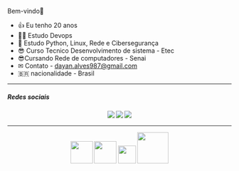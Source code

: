 Bem-vindo👋


- 👍 Eu tenho 20 anos
- 👨‍💻 Estudo Devops 
- 🤔 Estudo Python, Linux, Rede e Cibersegurança
- 😎 Curso Tecnico Desenvolvimento de sistema - Etec
- 😎Cursando Rede de computadores - Senai
- ✉ Contato - dayan.alves987@gmail.com
- :brazil: nacionalidade - Brasil


<hr>
<h5>Redes sociais<h5>
<div display:flex, align="center">
<img src="https://img.shields.io/badge/Gmail-D14836?style=for-the-badge&logo=gmail&logoColor=white">
<img src="https://img.shields.io/badge/GitHub-100000?style=for-the-badge&logo=github&logoColor=whitee">
<img src="https://img.shields.io/badge/LinkedIn-0077B5?style=for-the-badge&logo=linkedin&logoColor=white">
</div>
<hr>

<div align="center">
<img width="50px" src="https://cdn.jsdelivr.net/gh/devicons/devicon/icons/html5/html5-original-wordmark.svg"/>
<img width="50px" src="https://cdn.jsdelivr.net/gh/devicons/devicon/icons/css3/css3-original-wordmark.svg" />
<img width="40px" src="https://cdn.jsdelivr.net/gh/devicons/devicon/icons/csharp/csharp-original.svg"/>
<img width="70px" src="https://cdn.jsdelivr.net/gh/devicons/devicon/icons/mysql/mysql-original-wordmark.svg" />
          
          
          
